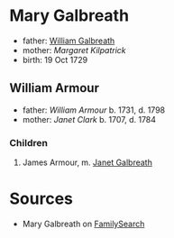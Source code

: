 # Mary Galbreath

- father: [William Galbreath](galbreath-william-1701.md)
- mother: *Margaret Kilpatrick*
- birth: 19 Oct 1729

## William Armour

- father: *William Armour* b. 1731, d. 1798
- mother: *Janet Clark* b. 1707, d. 1784

### Children

1. James Armour, m. [Janet Galbreath](galbreath-janet-1752.md)

# Sources

- Mary Galbreath on [FamilySearch](https://www.familysearch.org/tree/person/details/KHY2-ZHF)
